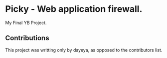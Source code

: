 # Picky - Web application firewall.

My Final YB Project.

## Contributions
This project was writting only by dayeya, as opposed to the contributors list.
